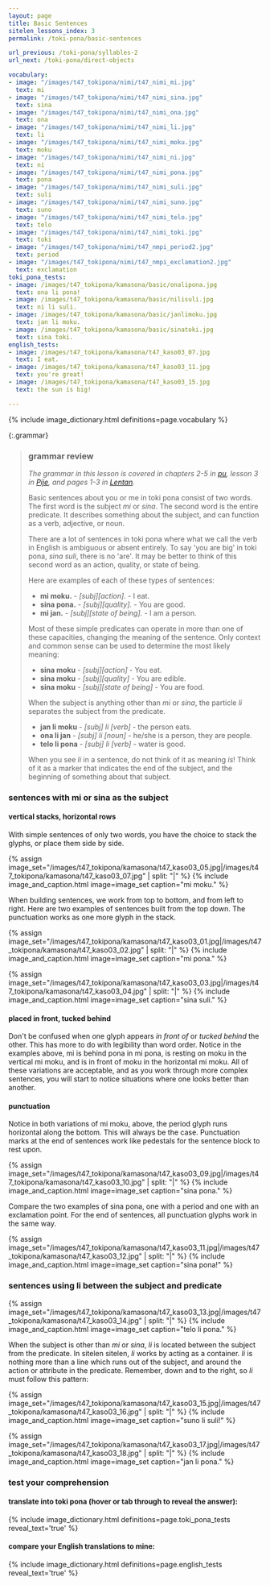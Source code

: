 ```yaml
---
layout: page
title: Basic Sentences
sitelen_lessons_index: 3
permalink: /toki-pona/basic-sentences

url_previous: /toki-pona/syllables-2
url_next: /toki-pona/direct-objects

vocabulary:
- image: "/images/t47_tokipona/nimi/t47_nimi_mi.jpg"
  text: mi
- image: "/images/t47_tokipona/nimi/t47_nimi_sina.jpg"
  text: sina
- image: "/images/t47_tokipona/nimi/t47_nimi_ona.jpg"
  text: ona
- image: "/images/t47_tokipona/nimi/t47_nimi_li.jpg"
  text: li
- image: "/images/t47_tokipona/nimi/t47_nimi_moku.jpg"
  text: moku
- image: "/images/t47_tokipona/nimi/t47_nimi_ni.jpg"
  text: ni
- image: "/images/t47_tokipona/nimi/t47_nimi_pona.jpg"
  text: pona
- image: "/images/t47_tokipona/nimi/t47_nimi_suli.jpg"
  text: suli
- image: "/images/t47_tokipona/nimi/t47_nimi_suno.jpg"
  text: suno
- image: "/images/t47_tokipona/nimi/t47_nimi_telo.jpg"
  text: telo
- image: "/images/t47_tokipona/nimi/t47_nimi_toki.jpg"
  text: toki
- image: "/images/t47_tokipona/nimi/t47_nmpi_period2.jpg"
  text: period
- image: "/images/t47_tokipona/nimi/t47_nmpi_exclamation2.jpg"
  text: exclamation
toki_pona_tests:
- image: /images/t47_tokipona/kamasona/basic/onalipona.jpg
  text: ona li pona!
- image: /images/t47_tokipona/kamasona/basic/nilisuli.jpg
  text: ni li suli.
- image: /images/t47_tokipona/kamasona/basic/janlimoku.jpg
  text: jan li moku.
- image: /images/t47_tokipona/kamasona/basic/sinatoki.jpg
  text: sina toki.
english_tests:
- image: /images/t47_tokipona/kamasona/t47_kaso03_07.jpg
  text: I eat.
- image: /images/t47_tokipona/kamasona/t47_kaso03_11.jpg
  text: you're great!
- image: /images/t47_tokipona/kamasona/t47_kaso03_15.jpg
  text: the sun is big!

---
```


{% include image_dictionary.html definitions=page.vocabulary %}

{:.grammar}
> ### grammar review
>
>_The grammar in this lesson is covered in chapters 2-5 in [pu](https://www.amazon.com/dp/B012M1RLXS), lesson 3 in [Pije](http://tokipona.net/tp/janpije/okamasona.php), and pages 1-3 in [Lentan](https://rnd.neocities.org/tokipona/)._
>
>Basic sentences about you or me in toki pona consist of two words. The first word is the subject _mi_ or _sina_. The second word is the entire predicate. It describes something about the subject, and can function as a verb, adjective, or noun.
>
>There are a lot of sentences in toki pona where what we call the verb in English is ambiguous or absent entirely. To say 'you are big' in toki pona, _sina suli_, there is no 'are'. It may be better to think of this second word as an action, quality, or state of being.
>
>Here are examples of each of these types of sentences:
>
>* __mi moku.__ - _[subj][action]._ - I eat.
>* __sina pona.__ - _[subj][quality]._ - You are good.
 >* __mi jan.__ - _[subj][state of being]._ - I am a person.
>
>Most of these simple predicates can operate in more than one of these capacities, changing the meaning of the sentence. Only context and common sense can be used to determine the most likely meaning:
>
>* __sina moku__ - _[subj][action]_ - You eat.
>* __sina moku__ - _[subj][quality]_ - You are edible.
 >* __sina moku__ - _[subj][state of being]_ - You are food.
>
>When the subject is anything other than _mi_ or _sina_, the particle _li_ separates the subject from the predicate.
>
>* __jan li moku__ - _[subj] li [verb]_ - the person eats.
>* __ona li jan__ - _[subj] li [noun]_ - he/she is a person, they are people.
>* __telo li pona__ - _[subj] li [verb]_ - water is good.
>
>When you see _li_ in a sentence, do not think of it as meaning _is_!  Think of it as a marker that indicates the end of the subject, and the beginning of something about that subject.

### sentences with mi or sina as the subject

#### vertical stacks, horizontal rows

With simple sentences of only two words, you have the choice to stack the glyphs, or place them side by side.

{% assign image_set="/images/t47_tokipona/kamasona/t47_kaso03_05.jpg|/images/t47_tokipona/kamasona/t47_kaso03_07.jpg" | split: "|" %}
{% include image_and_caption.html image=image_set caption="mi moku." %}

When building sentences, we work from top to bottom, and from left to right. Here are two examples of sentences built from the top down. The punctuation works as one more glyph in the stack.

{% assign image_set="/images/t47_tokipona/kamasona/t47_kaso03_01.jpg|/images/t47_tokipona/kamasona/t47_kaso03_02.jpg" | split: "|" %}
{% include image_and_caption.html image=image_set caption="mi pona." %}

{% assign image_set="/images/t47_tokipona/kamasona/t47_kaso03_03.jpg|/images/t47_tokipona/kamasona/t47_kaso03_04.jpg" | split: "|" %}
{% include image_and_caption.html image=image_set caption="sina suli." %}


#### placed in front, tucked behind

Don't be confused when one glyph appears _in front of_ or _tucked behind_ the other. This has more to do with legibility than word order. Notice in the examples above, mi is behind pona in mi pona, is resting on moku in the vertical mi moku, and is in front of moku in the horizontal mi moku. All of these variations are acceptable, and as you work through more complex sentences, you will start to notice situations where one looks better than another.

#### punctuation

Notice in both variations of mi moku, above, the period glyph runs horizontal along the bottom. This will always be the case. Punctuation marks at the end of sentences work like pedestals for the sentence block to rest upon.

{% assign image_set="/images/t47_tokipona/kamasona/t47_kaso03_09.jpg|/images/t47_tokipona/kamasona/t47_kaso03_10.jpg" | split: "|" %}
{% include image_and_caption.html image=image_set caption="sina pona." %}

Compare the two examples of sina pona, one with a period and one with an exclamation point.  For the end of sentences, all punctuation glyphs work in the same way.

{% assign image_set="/images/t47_tokipona/kamasona/t47_kaso03_11.jpg|/images/t47_tokipona/kamasona/t47_kaso03_12.jpg" | split: "|" %}
{% include image_and_caption.html image=image_set caption="sina pona!" %}

### sentences using li between the subject and predicate

{% assign image_set="/images/t47_tokipona/kamasona/t47_kaso03_13.jpg|/images/t47_tokipona/kamasona/t47_kaso03_14.jpg" | split: "|" %}
{% include image_and_caption.html image=image_set caption="telo li pona." %}

When the subject is other than _mi_ or _sina_, _li_ is located between the subject from the predicate. In sitelen sitelen, _li_ works by acting as a container. _li_ is nothing more than a line which runs out of the subject, and around the action or attribute in the predicate. Remember, down and to the right, so _li_ must follow this pattern:

{% assign image_set="/images/t47_tokipona/kamasona/t47_kaso03_15.jpg|/images/t47_tokipona/kamasona/t47_kaso03_16.jpg" | split: "|" %}
{% include image_and_caption.html image=image_set caption="suno li suli!" %}

{% assign image_set="/images/t47_tokipona/kamasona/t47_kaso03_17.jpg|/images/t47_tokipona/kamasona/t47_kaso03_18.jpg" | split: "|" %}
{% include image_and_caption.html image=image_set caption="jan li pona." %}

### test your comprehension

#### translate into toki pona (hover or tab through to reveal the answer):

{% include image_dictionary.html definitions=page.toki_pona_tests reveal_text='true' %}

#### compare your English translations to mine:

{% include image_dictionary.html definitions=page.english_tests reveal_text='true' %}
